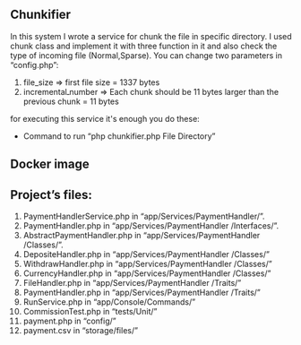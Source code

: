 ## Chunkifier

In this system I wrote a service for chunk the file in specific directory. I used chunk class and implement it with three function in it and also check the type of incoming file  (Normal,Sparse).
You can change two parameters in “config.php”:

1) file_size 			=> first file size = 1337 bytes
2) incrementalـnumber 	=> Each chunk should be 11 bytes larger than the previous chunk = 11 bytes

for executing this service it's enough you do these:
-	Command to run “php chunkifier.php File Directory”

## Docker image


## Project’s files:
1.	PaymentHandlerService.php 		in “app/Services/PaymentHandler/”.
2.	PaymentHandler.php                            in “app/Services/PaymentHandler /Interfaces/”.
3.	AbstractPaymentHandler.php	in “app/Services/PaymentHandler /Classes/”.
4.	DepositeHandler.php			in “app/Services/PaymentHandler /Classes/”
5.	WithdrawHandler.php		in “app/Services/PaymentHandler /Classes/”
6.	CurrencyHandler.php			in “app/Services/PaymentHandler /Classes/”
7.	FileHandler.php			in “app/Services/PaymentHandler /Traits/”
8.	PaymentHandler.php			in “app/Services/PaymentHandler /Traits/”
9.	RunService.php			in “app/Console/Commands/”
10.	CommissionTest.php			in “tests/Unit/”
11.	payment.php				in “config/”
12.	payment.csv				in “storage/files/”




